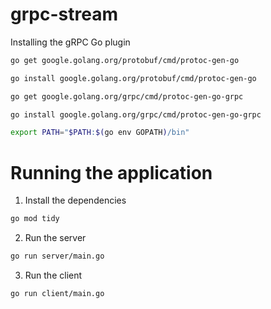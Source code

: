 # grpc-stream

Installing the gRPC Go plugin

```bash
go get google.golang.org/protobuf/cmd/protoc-gen-go

go install google.golang.org/protobuf/cmd/protoc-gen-go

go get google.golang.org/grpc/cmd/protoc-gen-go-grpc

go install google.golang.org/grpc/cmd/protoc-gen-go-grpc

export PATH="$PATH:$(go env GOPATH)/bin"
```

# Running the application

1. Install the dependencies

```bash
go mod tidy
```

2. Run the server

```bash
go run server/main.go
```

3. Run the client

```bash
go run client/main.go
```